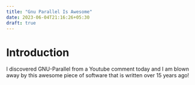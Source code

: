 ```yaml
---
title: "Gnu Parallel Is Awesome"
date: 2023-06-04T21:16:26+05:30
draft: true
---
```


# Introduction

I discovered GNU-Parallel from a Youtube comment today and I am blown away by this awesome piece of software that is written over 15 years ago!

